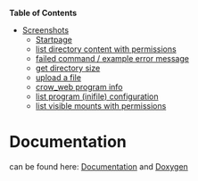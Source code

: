 <!-- START doctoc generated TOC please keep comment here to allow auto update -->
<!-- DON'T EDIT THIS SECTION, INSTEAD RE-RUN doctoc TO UPDATE -->

**Table of Contents**

- [Screenshots](#screenshots)
  - [Startpage](#startpage)
  - [list directory content with permissions](#list-directory-content-with-permissions)
  - [failed command / example error message](#failed-command--example-error-message)
  - [get directory size](#get-directory-size)
  - [upload a file](#upload-a-file)
  - [crow_web program info](#crow_web-program-info)
  - [list program (inifile) configuration](#list-program-inifile-configuration)
  - [list visible mounts with permissions](#list-visible-mounts-with-permissions)

<!-- END doctoc generated TOC please keep comment here to allow auto update -->

# Documentation

can be found here: <a href="./Documentation/">Documentation</a> and <a href="./Documentation/doxygen">Doxygen</a>
